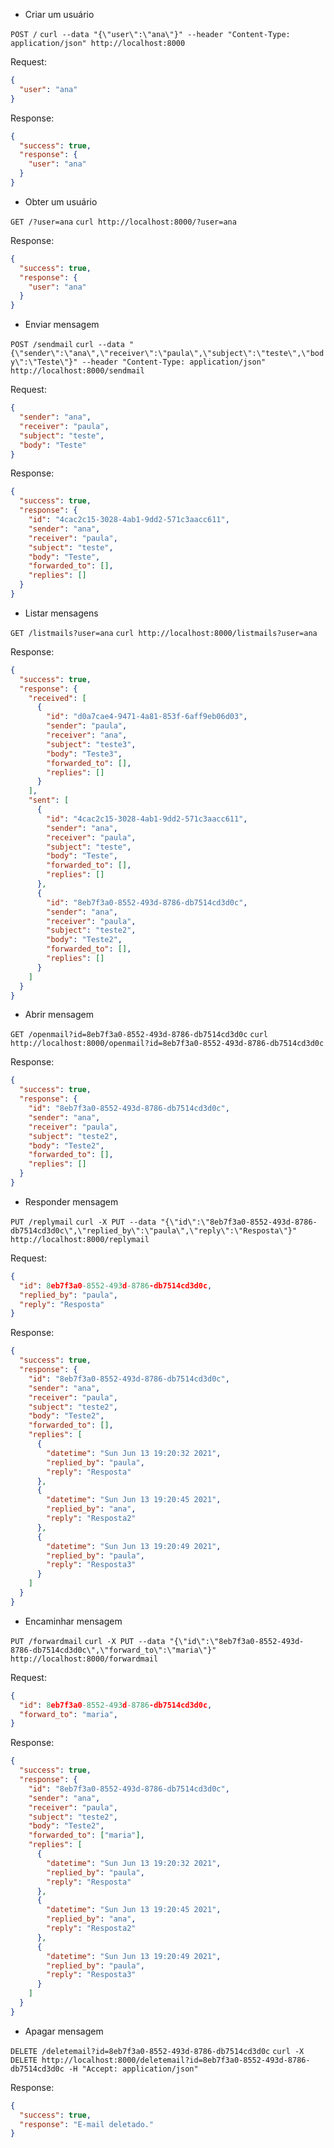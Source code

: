 - Criar um usuário

`POST /`
`curl --data "{\"user\":\"ana\"}" --header "Content-Type: application/json" http://localhost:8000`

Request:
```json
{
  "user": "ana"
}
```

Response:
```json
{
  "success": true,
  "response": {
    "user": "ana"
  }
}
```

- Obter um usuário

`GET /?user=ana`
`curl http://localhost:8000/?user=ana`

Response:
```json
{
  "success": true,
  "response": {
    "user": "ana"
  }
}
```

- Enviar mensagem

`POST /sendmail`
`curl --data "{\"sender\":\"ana\",\"receiver\":\"paula\",\"subject\":\"teste\",\"body\":\"Teste\"}" --header "Content-Type: application/json" http://localhost:8000/sendmail`

Request:
```json
{
  "sender": "ana",
  "receiver": "paula",
  "subject": "teste",
  "body": "Teste"
}
```

Response:
```json
{
  "success": true,
  "response": {
    "id": "4cac2c15-3028-4ab1-9dd2-571c3aacc611",
    "sender": "ana",
    "receiver": "paula",
    "subject": "teste",
    "body": "Teste",
    "forwarded_to": [],
    "replies": []
  }
}
```

- Listar mensagens

`GET /listmails?user=ana`
`curl http://localhost:8000/listmails?user=ana`

Response:
```json
{
  "success": true,
  "response": {
    "received": [
      {
        "id": "d0a7cae4-9471-4a81-853f-6aff9eb06d03",
        "sender": "paula",
        "receiver": "ana",
        "subject": "teste3",
        "body": "Teste3",
        "forwarded_to": [],
        "replies": []
      }
    ],
    "sent": [
      {
        "id": "4cac2c15-3028-4ab1-9dd2-571c3aacc611",
        "sender": "ana",
        "receiver": "paula",
        "subject": "teste",
        "body": "Teste",
        "forwarded_to": [],
        "replies": []
      },
      {
        "id": "8eb7f3a0-8552-493d-8786-db7514cd3d0c",
        "sender": "ana",
        "receiver": "paula",
        "subject": "teste2",
        "body": "Teste2",
        "forwarded_to": [],
        "replies": []
      }
    ]
  }
}
```

- Abrir mensagem

`GET /openmail?id=8eb7f3a0-8552-493d-8786-db7514cd3d0c`
`curl http://localhost:8000/openmail?id=8eb7f3a0-8552-493d-8786-db7514cd3d0c`

Response:
```json
{
  "success": true,
  "response": {
    "id": "8eb7f3a0-8552-493d-8786-db7514cd3d0c",
    "sender": "ana",
    "receiver": "paula",
    "subject": "teste2",
    "body": "Teste2",
    "forwarded_to": [],
    "replies": []
  }
}
```

- Responder mensagem

`PUT /replymail`
`curl -X PUT --data "{\"id\":\"8eb7f3a0-8552-493d-8786-db7514cd3d0c\",\"replied_by\":\"paula\",\"reply\":\"Resposta\"}" http://localhost:8000/replymail`

Request:
```json
{
  "id": 8eb7f3a0-8552-493d-8786-db7514cd3d0c,
  "replied_by": "paula",
  "reply": "Resposta"
}
```

Response:
```json
{
  "success": true,
  "response": {
    "id": "8eb7f3a0-8552-493d-8786-db7514cd3d0c",
    "sender": "ana",
    "receiver": "paula",
    "subject": "teste2",
    "body": "Teste2",
    "forwarded_to": [],
    "replies": [
      {
        "datetime": "Sun Jun 13 19:20:32 2021",
        "replied_by": "paula",
        "reply": "Resposta"
      },
      {
        "datetime": "Sun Jun 13 19:20:45 2021",
        "replied_by": "ana",
        "reply": "Resposta2"
      },
      {
        "datetime": "Sun Jun 13 19:20:49 2021",
        "replied_by": "paula",
        "reply": "Resposta3"
      }
    ]
  }
}
```

- Encaminhar mensagem

`PUT /forwardmail`
`curl -X PUT --data "{\"id\":\"8eb7f3a0-8552-493d-8786-db7514cd3d0c\",\"forward_to\":\"maria\"}" http://localhost:8000/forwardmail`

Request:
```json
{
  "id": 8eb7f3a0-8552-493d-8786-db7514cd3d0c,
  "forward_to": "maria",
}
```

Response:
```json
{
  "success": true,
  "response": {
    "id": "8eb7f3a0-8552-493d-8786-db7514cd3d0c",
    "sender": "ana",
    "receiver": "paula",
    "subject": "teste2",
    "body": "Teste2",
    "forwarded_to": ["maria"],
    "replies": [
      {
        "datetime": "Sun Jun 13 19:20:32 2021",
        "replied_by": "paula",
        "reply": "Resposta"
      },
      {
        "datetime": "Sun Jun 13 19:20:45 2021",
        "replied_by": "ana",
        "reply": "Resposta2"
      },
      {
        "datetime": "Sun Jun 13 19:20:49 2021",
        "replied_by": "paula",
        "reply": "Resposta3"
      }
    ]
  }
}
```

- Apagar mensagem

`DELETE /deletemail?id=8eb7f3a0-8552-493d-8786-db7514cd3d0c`
`curl -X DELETE http://localhost:8000/deletemail?id=8eb7f3a0-8552-493d-8786-db7514cd3d0c -H "Accept: application/json"`

Response:
```json
{
  "success": true,
  "response": "E-mail deletado."
}
```

